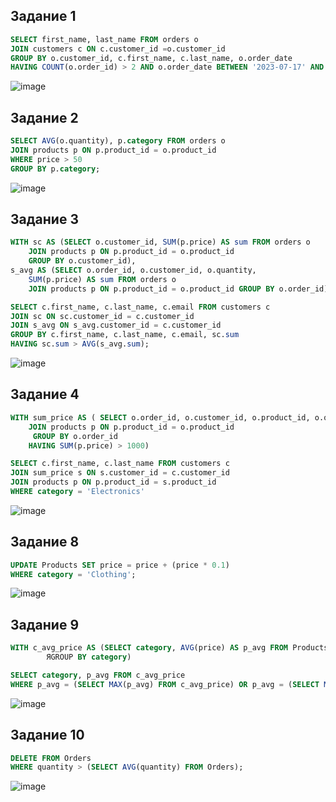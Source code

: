 ## Задание 1

```sql
SELECT first_name, last_name FROM orders o
JOIN customers c ON c.customer_id =o.customer_id
GROUP BY o.customer_id, c.first_name, c.last_name, o.order_date
HAVING COUNT(o.order_id) > 2 AND o.order_date BETWEEN '2023-07-17' AND '2023-10-17'; 
```
![image](https://github.com/calotesversicolor/db_pr/assets/78222610/fcb9f6d1-9b05-4f1e-8887-8e24ca30a011)


## Задание 2

```sql
SELECT AVG(o.quantity), p.category FROM orders o
JOIN products p ON p.product_id = o.product_id
WHERE price > 50
GROUP BY p.category;
```
![image](https://github.com/calotesversicolor/db_pr/assets/78222610/2511100a-706b-423f-9a49-de97db7f8a1b)


## Задание 3

```sql
WITH sc AS (SELECT o.customer_id, SUM(p.price) AS sum FROM orders o
	JOIN products p ON p.product_id = o.product_id
	GROUP BY o.customer_id), 
s_avg AS (SELECT o.order_id, o.customer_id, o.quantity, 
	SUM(p.price) AS sum FROM orders o
	JOIN products p ON p.product_id = o.product_id GROUP BY o.order_id)

SELECT c.first_name, c.last_name, c.email FROM customers c
JOIN sc ON sc.customer_id = c.customer_id
JOIN s_avg ON s_avg.customer_id = c.customer_id
GROUP BY c.first_name, c.last_name, c.email, sc.sum
HAVING sc.sum > AVG(s_avg.sum);
```
![image](https://github.com/calotesversicolor/db_pr/assets/78222610/aad8daf2-6b19-41cd-b02a-ebaf698f7c2c)


## Задание 4

```sql
WITH sum_price AS (	SELECT o.order_id, o.customer_id, o.product_id, o.quantity, SUM(p.price) AS summ FROM orders o
	JOIN products p ON p.product_id = o.product_id	
	 GROUP BY o.order_id
	HAVING SUM(p.price) > 1000)

SELECT c.first_name, c.last_name FROM customers c
JOIN sum_price s ON s.customer_id = c.customer_id
JOIN products p ON p.product_id = s.product_id
WHERE category = 'Electronics'
```
![image](https://github.com/calotesversicolor/db_pr/assets/78222610/cbbcacc5-cc9f-4f8a-8ecb-9b67581cfd20)


## Задание 8

```sql
UPDATE Products SET price = price + (price * 0.1) 
WHERE category = 'Clothing';
```
![image](https://github.com/calotesversicolor/db_pr/assets/78222610/690b6122-ee72-467a-b4a9-7e0cfcf22965)


## Задание 9

```sql
WITH c_avg_price AS (SELECT category, AVG(price) AS p_avg FROM Products
		ЯGROUP BY category)

SELECT category, p_avg FROM c_avg_price 
WHERE p_avg = (SELECT MAX(p_avg) FROM c_avg_price) OR p_avg = (SELECT MIN(p_avg) FROM c_avg_price);
```
![image](https://github.com/calotesversicolor/db_pr/assets/78222610/55164fc7-1a34-4080-9b5f-be94faa612cf)


## Задание 10

```sql
DELETE FROM Orders
WHERE quantity > (SELECT AVG(quantity) FROM Orders);
```
![image](https://github.com/calotesversicolor/db_pr/assets/78222610/606c7d11-74e8-447a-a300-abb12da77e33)

